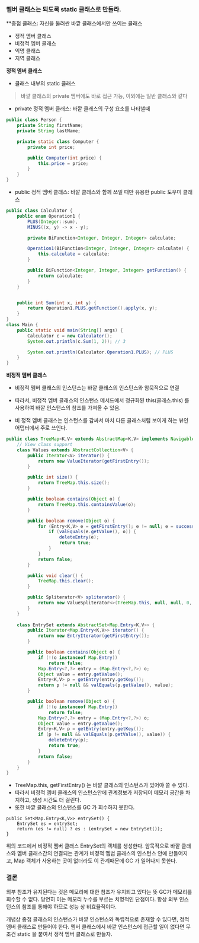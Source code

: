 ### 멤버 클래스는 되도록 static 클래스로 만들라.

**중첩 클래스: 자신을 둘러싼 바깥 클래스에서만 쓰이는 클래스

* 정적 멤버 클래스
* 비정적 멤버 클래스
* 익명 클래스
* 지역 클래스

**정적 멤버 클래스**

* 클래스 내부의 static 클래스

> 바깥 클래스의 private 멤버에도 바로 접근 가능, 이외에는 일반 클래스와 같다

* private 정적 멤버 클래스: 바깥 클래스의 구성 요소를 나타낼때

```java
public class Person {
    private String firstName;
    private String lastName;

    private static class Computer {
        private int price;

        public Computer(int price) {
            this.price = price;
        }
    }
}
```

* public 정적 멤버 클래스: 바깥 클래스와 함께 쓰일 때만 유용한 public 도우미 클래스

```java
public class Calculator {
    public enum Operation1 {
        PLUS(Integer::sum),
        MINUS((x, y) -> x - y);

        private BiFunction<Integer, Integer, Integer> calculate;

        Operation1(BiFunction<Integer, Integer, Integer> calculate) {
            this.calculate = calculate;
        }

        public BiFunction<Integer, Integer, Integer> getFunction() {
            return calculate;
        }
    }


    public int Sum(int x, int y) {
        return Operation1.PLUS.getFunction().apply(x, y);
    }
}
class Main {
    public static void main(String[] args) {
        Calculator c = new Calculator();
        System.out.println(c.Sum(1, 2)); // 3

        System.out.println(Calculator.Operation1.PLUS); // PLUS
    }
}
```
**비정적 멤버 클래스**
* 비정적 멤버 클래스의 인스턴스는 바깥 클래스의 인스턴스와 암묵적으로 연결
* 따라서, 비정적 멤버 클래스의 인스턴스 메서드에서 정규화된 this(클래스.this) 를 사용하여 바깥 인스턴스의 참조를 가져올 수 있음.

* 비 정적 멤버 클래스는 인스턴스를 감싸서 마치 다른 클래스처럼 보이게 하는 뷰인 어댑터에서 주로 쓰인다.
```java
public class TreeMap<K,V> extends AbstractMap<K,V> implements NavigableMap<K,V>, Cloneable, java.io.Serializable {
    // View class support
    class Values extends AbstractCollection<V> {
        public Iterator<V> iterator() {
            return new ValueIterator(getFirstEntry());
        }

        public int size() {
            return TreeMap.this.size();
        }

        public boolean contains(Object o) {
            return TreeMap.this.containsValue(o);
        }

        public boolean remove(Object o) {
            for (Entry<K,V> e = getFirstEntry(); e != null; e = successor(e)) {
                if (valEquals(e.getValue(), o)) {
                    deleteEntry(e);
                    return true;
                }
            }
            return false;
        }

        public void clear() {
            TreeMap.this.clear();
        }

        public Spliterator<V> spliterator() {
            return new ValueSpliterator<>(TreeMap.this, null, null, 0, -1, 0);
        }
    }
    
    class EntrySet extends AbstractSet<Map.Entry<K,V>> {
        public Iterator<Map.Entry<K,V>> iterator() {
            return new EntryIterator(getFirstEntry());
        }

        public boolean contains(Object o) {
            if (!(o instanceof Map.Entry))
                return false;
            Map.Entry<?,?> entry = (Map.Entry<?,?>) o;
            Object value = entry.getValue();
            Entry<K,V> p = getEntry(entry.getKey());
            return p != null && valEquals(p.getValue(), value);
        }

        public boolean remove(Object o) {
            if (!(o instanceof Map.Entry))
                return false;
            Map.Entry<?,?> entry = (Map.Entry<?,?>) o;
            Object value = entry.getValue();
            Entry<K,V> p = getEntry(entry.getKey());
            if (p != null && valEquals(p.getValue(), value)) {
                deleteEntry(p);
                return true;
            }
            return false;
        }
    }
}
```

* TreeMap.this, getFirstEntry() 는 바깥 클래스의 인스턴스가 있어야 쓸 수 있다.
* 따라서 비정적 멤버 클래스의 인스턴스안에 관계정보가 저장되어 메모리 공간을 차지하고, 생성 시간도 더 걸린다.
* 또한 바깥 클래스의 인스턴스를 GC 가 회수하지 못한다.

```
public Set<Map.Entry<K,V>> entrySet() {
    EntrySet es = entrySet;
    return (es != null) ? es : (entrySet = new EntrySet());
}
```

위의 코드에서 비정적 멤버 클래스 EntrySet의 객체를 생성한다. 암묵적으로 바깥 클래스와 멤버 클래스간의 연결되는 관계가 비정적 멤법 클래스의 인스턴스 안에 만들어지고,
Map 객체가 사용하는 곳이 없더라도 이 관계때문에 GC 가 일어나지 못한다.

### 결론
외부 참조가 유지된다는 것은 메모리에 대한 참조가 유지되고 있다는 뜻
GC가 메모리를 회수할 수 없다. 당연히 이는 메모리 누수를 부르는 치명적인 단점이다.
항상 외부 인스턴스의 참조를 통해야 하므로 성능 상 비효율적이다.

개념상 중첩 클래스의 인스턴스가 바깥 인스턴스와 독립적으로 존재할 수 있다면, 정적 멤버 클래스로 만들어야 한다.
멤버 클래스에서 바깥 인스턴스에 접근할 일이 없다면 무조건 static 을 붙여서 정적 멤버 클래스로 만들자.

